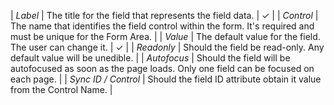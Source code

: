 | *Label* | The title for the field that represents the field data. | &#x2713; |
| *Control* | The name that identifies the field control within the form. It's required and must be unique for the Form Area. |
| *Value* | The default value for the field. The user can change it. | &#x2713; |
| *Readonly* | Should the field be read-only. Any default value will be unedible. |
| *Autofocus* | Should the field will be autofocused as soon as the page loads. Only one field can be focused on each page. |
| *Sync ID / Control* | Should the field ID attribute obtain it value from the Control Name. |
